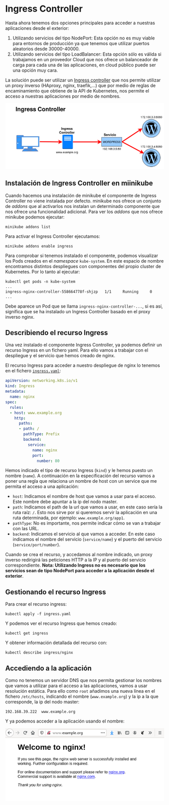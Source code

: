 # Ingress Controller

Hasta ahora tenemos dos opciones principales para acceder a nuestras aplicaciones desde el exterior:

1. Utilizando servicios del tipo NodePort: Esta opción no es muy viable para entornos de producción ya que tenemos que utilizar puertos aleatorios desde 30000-40000.
2. Utilizando servicios del tipo LoadBalancer: Esta opción sólo es válida si trabajamos en un proveedor Cloud que nos ofrece un balanceador de carga para cada una de las aplicaciones, en cloud público puede ser una opción muy cara.

La solución puede ser utilizar un [Ingress controller](https://kubernetes.io/docs/concepts/services-networking/ingress/) que nos permite utilizar un proxy inverso (HAproxy, nginx, traefik,...) que por medio de reglas de encaminamiento que obtiene de la API de Kubernetes, nos permite el acceso a nuestras aplicaciones por medio de nombres.

![ingress](img/ingress.png)

## Instalación de Ingress Controller en miinikube

Cuando hacemos una instalación de minikube el componente de Ingress Controller no viene instalada por defecto. minikube nos ofrece un conjunto de *addons* que al activarlos nos instalan un determinado componente que nos ofrece una funcionalidad adicional. Para ver los *addons* que nos ofrece minikube podemos ejecutar:

    minikube addons list

Para activar el Ingress Controller ejecutamos:

    minikube addons enable ingress

Para comprobar si tenemos instalado el componente, podemos visualizar los Pods creados en el *namespace* `kube-system`. En este espacio de nombre encontramos distintos despliegues con componentes del propio cluster de Kubernetes. Por lo tanto al ejecutar:

    kubectl get pods -n kube-system 
    ...
    ingress-nginx-controller-558664778f-shjzp   1/1     Running     0          
    ...    

Debe aparece un Pod que se llama `ingress-nginx-controller-...`, si es así, significa que se ha instalado un Ingress Controller basado en el proxy inverso nginx.

## Describiendo el recurso Ingress

Una vez instalado el componente Ingress Controller, ya podemos definir un recurso Ingress en un fichero yaml. Para ello vamos a trabajar con el despliegue y el servicio que hemos creado de nginx.

El recurso Ingress para acceder a nuestro despliegue de nginx lo tenemos en el fichero [`ingress.yaml`](file/ingress.yaml):

```yaml
apiVersion: networking.k8s.io/v1
kind: Ingress
metadata:
  name: nginx
spec:
  rules:
  - host: www.example.org
    http:
      paths:
      - path: /
        pathType: Prefix
        backend:
          service:
            name: nginx
            port:
              number: 80
```

Hemos indicado el tipo de recurso Ingress (`kind`) y le hemos puesto un nombre (`name`). A continuación en la especificación del recurso vamos a poner una regla que relaciona un nombre de host con un service que me permita el acceso a una aplicación:

* `host`: Indicamos el nombre de host que vamos a usar para el acceso. Este nombre debe apuntar a la ip del nodo master.
* `path`: Indicamos el path de la url que vamos a usar, en este caso sería la ruta raíz: `/`. Esto nos sirve por si queremos servir la aplicación en una ruta determinada, por ejemplo: `www.example.org/app1`.
* `pathType`: No es importante, nos permite indicar cómo se van a trabajar con las URL. 
* `backend`: Indicamos el servicio al que vamos a acceder. En este caso indicamos el nombre del servicio (`service/name`) y el puerto del servicio (`service/port/number`).

Cuando se crea el recurso, y accedamos al nombre indicado, un proxy inverso redirigirá las peticiones HTTP a la IP y al puerto del servicio correspondiente. **Nota: Utilizando Ingress no es necesario que los servicios sean de tipo NodePort para acceder a la aplicación desde el exterior**.

## Gestionando el recurso Ingress

Para crear el recurso ingress:

    kubectl apply -f ingress.yaml

Y podemos ver el recurso Ingress que hemos creado:

    kubectl get ingress

Y obtener información detallada del recurso con:

    kubectl describe ingress/nginx

## Accediendo a la aplicación

Como no tenemos un servidor DNS que nos permita gestionar los nombres que vamos a utilizar para el acceso a las aplicaciones, vamos a usar resolución estática. Para ello como `root` añadimos una nueva línea en el fichero `/etc/hosts`, indicando el nombre (`www.example.org`) y la ip a la que corresponde, la ip del nodo master:

    192.168.39.222  www.example.org

Y ya podemos acceder a la aplicación usando el nombre:

![ingress](img/ingress2.png)
